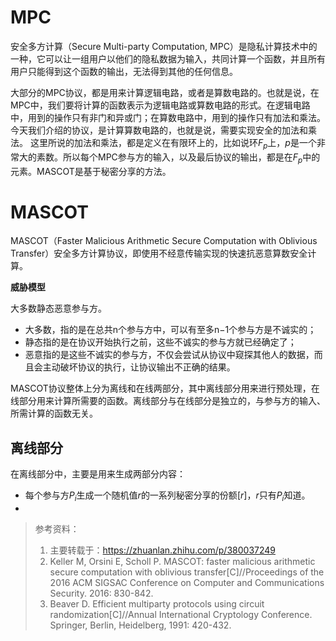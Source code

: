 # MPC

安全多方计算（Secure Multi-party Computation, MPC）是隐私计算技术中的一种，它可以让一组用户以他们的隐私数据为输入，共同计算一个函数，并且所有用户只能得到这个函数的输出，无法得到其他的任何信息。

大部分的MPC协议，都是用来计算逻辑电路，或者是算数电路的。也就是说，在MPC中，我们要将计算的函数表示为逻辑电路或算数电路的形式。在逻辑电路中，用到的操作只有非门和异或门；在算数电路中，用到的操作只有加法和乘法。 今天我们介绍的协议，是计算算数电路的，也就是说，需要实现安全的加法和乘法。 这里所说的加法和乘法，都是定义在有限环上的，比如说环$F_p$上，$p$是一个非常大的素数。所以每个MPC参与方的输入，以及最后协议的输出，都是在$F_p$中的元素。MASCOT是基于秘密分享的方法。

# MASCOT

MASCOT（Faster Malicious Arithmetic Secure Computation with Oblivious Transfer）安全多方计算协议，即使用不经意传输实现的快速抗恶意算数安全计算。

**威胁模型**

大多数静态恶意参与方。

- 大多数，指的是在总共n个参与方中，可以有至多n−1个参与方是不诚实的；
- 静态指的是在协议开始执行之前，这些不诚实的参与方就已经确定了；
- 恶意指的是这些不诚实的参与方，不仅会尝试从协议中窥探其他人的数据，而且会主动破坏协议的执行，让协议输出不正确的结果。

MASCOT协议整体上分为离线和在线两部分，其中离线部分用来进行预处理，在线部分用来计算所需要的函数。离线部分与在线部分是独立的，与参与方的输入、所需计算的函数无关。

## 离线部分

在离线部分中，主要是用来生成两部分内容：

- 每个参与方$P_i$生成一个随机值$r$的一系列秘密分享的份额$[r]$，$r$只有$P_i$知道。
- 







> 参考资料：
>
> 1. 主要转载于：https://zhuanlan.zhihu.com/p/380037249
> 2. Keller M, Orsini E, Scholl P. MASCOT: faster malicious arithmetic secure computation with oblivious transfer[C]//Proceedings of the 2016 ACM SIGSAC Conference on Computer and Communications Security. 2016: 830-842.
> 3. Beaver D. Efficient multiparty protocols using circuit randomization[C]//Annual International Cryptology Conference. Springer, Berlin, Heidelberg, 1991: 420-432.